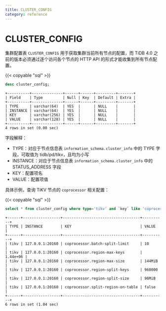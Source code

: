 ```yaml
---
title: CLUSTER_CONFIG
category: reference
---
```


# CLUSTER_CONFIG

集群配置表 `CLUSTER_CONFIG` 用于获取集群当前所有节点的配置，而 TiDB 4.0 之前的版本必须通过逐个访问各个节点的 HTTP API 的形式才能收集到所有节点配置。

{{< copyable "sql" >}}

```sql
desc cluster_config;
```

```
+----------+--------------+------+------+---------+-------+
| Field    | Type         | Null | Key  | Default | Extra |
+----------+--------------+------+------+---------+-------+
| TYPE     | varchar(64)  | YES  |      | NULL    |       |
| INSTANCE | varchar(64)  | YES  |      | NULL    |       |
| KEY      | varchar(256) | YES  |      | NULL    |       |
| VALUE    | varchar(128) | YES  |      | NULL    |       |
+----------+--------------+------+------+---------+-------+
4 rows in set (0.00 sec)
```

字段解释：

* TYPE：对应于节点信息表 `information_schema.cluster_info`  中的 TYPE 字段，可取值为 tidb/pd/tikv，且均为小写
* INSTANCE：对应于节点信息表 `information_schema.cluster_info`  中的 STATUS_ADDRESS 字段
* KEY：配置项名
* VALUE：配置项值

具体示例，查询 TiKV 节点的 `coprocessor` 相关配置：

{{< copyable "sql" >}}

```sql
select * from cluster_config where type='tikv' and `key` like 'coprocessor%';
```

```
+------+-----------------+-----------------------------------+----------+
| TYPE | INSTANCE        | KEY                               | VALUE    |
+------+-----------------+-----------------------------------+----------+
| tikv | 127.0.0.1:20160 | coprocessor.batch-split-limit     | 10       |
| tikv | 127.0.0.1:20160 | coprocessor.region-max-keys       | 1.44e+06 |
| tikv | 127.0.0.1:20160 | coprocessor.region-max-size       | 144MiB   |
| tikv | 127.0.0.1:20160 | coprocessor.region-split-keys     | 960000   |
| tikv | 127.0.0.1:20160 | coprocessor.region-split-size     | 96MiB    |
| tikv | 127.0.0.1:20160 | coprocessor.split-region-on-table | false    |
+------+-----------------+-----------------------------------+----------+
6 rows in set (1.04 sec)
```